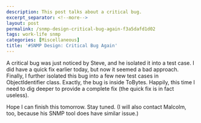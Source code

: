 ```yaml
---
description: This post talks about a critical bug.
excerpt_separator: <!--more-->
layout: post
permalink: /snmp-design-critical-bug-again-f3a5dafd1d02
tags: work-life snmp
categories: [Miscellaneous]
title: '#SNMP Design: Critical Bug Again'
---
```

A critical bug was just noticed by Steve, and he isolated it into a test case. I did have a quick fix earlier today, but now it seemed a bad approach. Finally, I further isolated this bug into a few new test cases in ObjectIdentifier class. Exactly, the bug is inside ToBytes. Happily, this time I need to dig deeper to provide a complete fix (the quick fix is in fact useless).

Hope I can finish this tomorrow. Stay tuned. (I will also contact Malcolm, too, because his SNMP tool does have similar issue.)
<!--more-->